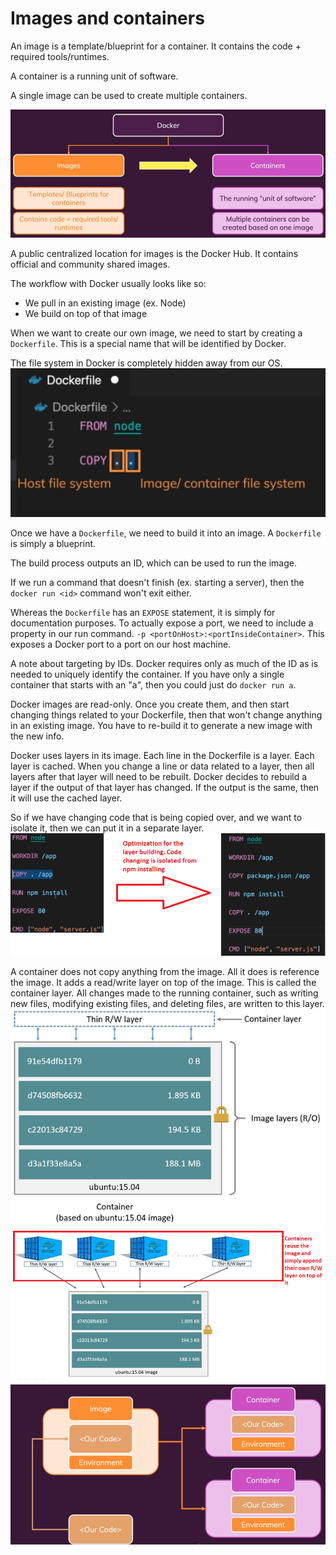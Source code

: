# Images and containers

An image is a template/blueprint for a container.
It contains the code + required tools/runtimes.

A container is a running unit of software.

A single image can be used to create multiple containers.

![Images vs containers](./images/imagesVsContainers.png)

A public centralized location for images is the Docker Hub.
It contains official and community shared images.

The workflow with Docker usually looks like so:
* We pull in an existing image (ex. Node)
* We build on top of that image

When we want to create our own image, we need to start by creating a `Dockerfile`.
This is a special name that will be identified by Docker.

The file system in Docker is completely hidden away from our OS.
![Docker file paths](./images/docker-file-paths.png)

Once we have a `Dockerfile`, we need to build it into an image.
A `Dockerfile` is simply a blueprint.

The build process outputs an ID, which can be used to run the image.

If we run a command that doesn't finish (ex. starting a server), then the `docker run <id>` command won't exit either.

Whereas the `Dockerfile` has an `EXPOSE` statement, it is simply for documentation purposes.
To actually expose a port, we need to include a property in our run command.
`-p <portOnHost>:<portInsideContainer>`. This exposes a Docker port to a port on our host machine.

A note about targeting by IDs.
Docker requires only as much of the ID as is needed to uniquely identify the container.
If you have only a single container that starts with an "a", then you could just do `docker run a`.

Docker images are read-only.
Once you create them, and then start changing things related to your Dockerfile, then that won't change anything in an existing image.
You have to re-build it to generate a new image with the new info.

Docker uses layers in its image.
Each line in the Dockerfile is a layer.
Each layer is cached.
When you change a line or data related to a layer, then all layers after that layer will need to be rebuilt.
Docker decides to rebuild a layer if the output of that layer has changed.
If the output is the same, then it will use the cached layer.

So if we have changing code that is being copied over, and we want to isolate it, then we can put it in a separate layer.
![Splitting up copy](./images/first-docker-optimization.png)

A container does not copy anything from the image.
All it does is reference the image.
It adds a read/write layer on top of the image.
This is called the container layer.
All changes made to the running container, such as writing new files, modifying existing files, and deleting files, are written to this layer.
![Docker container layer](images/container-layer.png)
![Docker container image reuse](images/container-reuse.png)
![Code to image to container](images/code-to-image-to-container.png)

